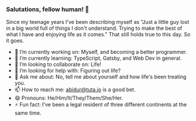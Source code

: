 ### Salutations, fellow human! 👋

Since my teenage years I've been describing myself as "Just a little guy lost in a big world full of things I don't understand. Trying to make the best of what I have and enjoying life as it comes." That still holds true to this day. So it goes.

- 🔭 I’m currently working on: Myself, and becoming a better programmer.
- 🌱 I’m currently learning: TypeScript, Gatsby, and Web Dev in general.
- 👯 I’m looking to collaborate on: Life!
- 🤔 I’m looking for help with: Figuring out life?
- 💬 Ask me about: No, tell me about yourself and how life's been treating you.
- 📫 How to reach me: abidur@tuta.io is a good bet.
- 😄 Pronouns: He/Him/It/They/Them/She/Her.
- ⚡ Fun fact: I've been a legal resident of three different continents at the same time.

